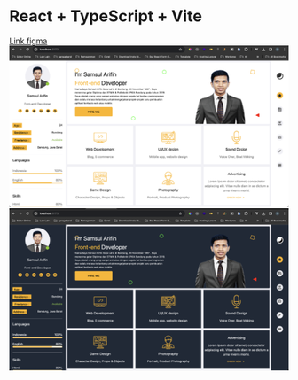 # React + TypeScript + Vite

<a href="https://www.figma.com/file/d2qEOKWd7QGDkxaQ3Atj3c/Portfolio-Template-%7C-Resume-Template-(Community)-(Community)?type=design&node-id=2-447&mode=design&t=11u2W8V3WMRebpNT-0">Link figma</a>
<img src ="./Screenshot 2024-02-12 at 13.38.15.png"/>
<img src ="./Screenshot 2024-02-12 at 13.38.28.png"/>
